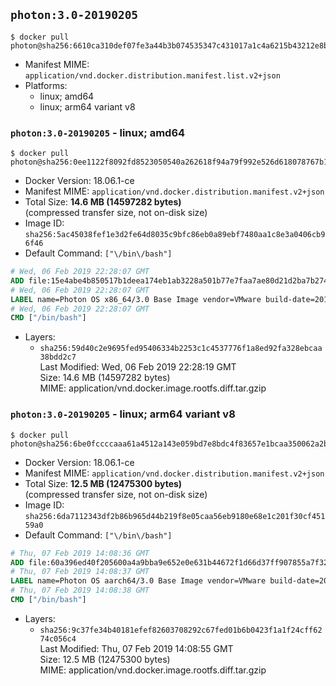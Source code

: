 ## `photon:3.0-20190205`

```console
$ docker pull photon@sha256:6610ca310def07fe3a44b3b074535347c431017a1c4a6215b43212e8bc64c3c0
```

-	Manifest MIME: `application/vnd.docker.distribution.manifest.list.v2+json`
-	Platforms:
	-	linux; amd64
	-	linux; arm64 variant v8

### `photon:3.0-20190205` - linux; amd64

```console
$ docker pull photon@sha256:0ee1122f8092fd8523050540a262618f94a79f992e526d618078767b13295f48
```

-	Docker Version: 18.06.1-ce
-	Manifest MIME: `application/vnd.docker.distribution.manifest.v2+json`
-	Total Size: **14.6 MB (14597282 bytes)**  
	(compressed transfer size, not on-disk size)
-	Image ID: `sha256:5ac45038fef1e3d2fe64d8035c9bfc86eb0a89ebf7480aa1c8e3a0406cb96f46`
-	Default Command: `["\/bin\/bash"]`

```dockerfile
# Wed, 06 Feb 2019 22:28:07 GMT
ADD file:15e4abe4b850517b1deea174eb1ab3228a501b77e7faa7ae80d21d2ba7b27404 in / 
# Wed, 06 Feb 2019 22:28:07 GMT
LABEL name=Photon OS x86_64/3.0 Base Image vendor=VMware build-date=20190205
# Wed, 06 Feb 2019 22:28:07 GMT
CMD ["/bin/bash"]
```

-	Layers:
	-	`sha256:59d40c2e9695fed95406334b2253c1c4537776f1a8ed92fa328ebcaa38bdd2c7`  
		Last Modified: Wed, 06 Feb 2019 22:28:19 GMT  
		Size: 14.6 MB (14597282 bytes)  
		MIME: application/vnd.docker.image.rootfs.diff.tar.gzip

### `photon:3.0-20190205` - linux; arm64 variant v8

```console
$ docker pull photon@sha256:6be0fccccaaa61a4512a143e059bd7e8bdc4f83657e1bcaa350062a2b773fb01
```

-	Docker Version: 18.06.1-ce
-	Manifest MIME: `application/vnd.docker.distribution.manifest.v2+json`
-	Total Size: **12.5 MB (12475300 bytes)**  
	(compressed transfer size, not on-disk size)
-	Image ID: `sha256:6da7112343df2b86b965d44b219f8e05caa56eb9180e68e1c201f30cf45159a0`
-	Default Command: `["\/bin\/bash"]`

```dockerfile
# Thu, 07 Feb 2019 14:08:36 GMT
ADD file:60a396ed40f205600a4a9bba9e652e0e631b44672f1d66d37ff907855a7f32b4 in / 
# Thu, 07 Feb 2019 14:08:37 GMT
LABEL name=Photon OS aarch64/3.0 Base Image vendor=VMware build-date=20190205
# Thu, 07 Feb 2019 14:08:38 GMT
CMD ["/bin/bash"]
```

-	Layers:
	-	`sha256:9c37fe34b40181efef82603708292c67fed01b6b0423f1a1f24cff6274c056c4`  
		Last Modified: Thu, 07 Feb 2019 14:08:55 GMT  
		Size: 12.5 MB (12475300 bytes)  
		MIME: application/vnd.docker.image.rootfs.diff.tar.gzip
